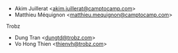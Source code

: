 - Akim Juillerat \<<akim.juillerat@camptocamp.com>\>
- Matthieu Méquignon \<<matthieu.mequignon@camptocamp.com>\>

Trobz

- Dung Tran \<<dungtd@trobz.com>\>
- Vo Hong Thien \<<thienvh@trobz.com>\>
